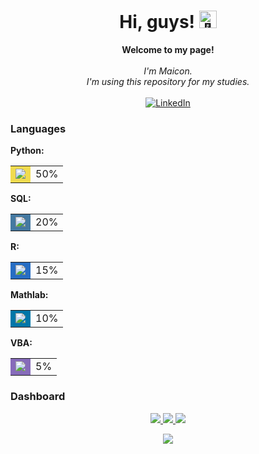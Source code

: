<h1 align="center">Hi, guys! <img src="https://github.com/wervlad/wervlad/assets/24524555/766d336d-b87d-44ba-807c-c51de2bc6b4d" width="28px" alt="👋"></h1>

<p align="center">
    <b>Welcome to my page!</b><br><br>
    <i>
        I'm Maicon.<br>
        I'm using this repository for my studies. <br>
    </i><br>
    <a href="https://www.linkedin.com/in/maiconcentner/">
        <img src="https://img.shields.io/badge/LinkedIn-blue?style=flat-square&logo=linkedin" alt="LinkedIn">
    </a>
</p>

### Languages

<div>
    <b>Python:</b>
    <table>
        <tr>
            <td bgcolor="#f0db4f"><img src="https://via.placeholder.com/200x10/f0db4f"></td>
            <td>50%</td>
        </tr>
    </table>
</div>

<div>
    <b>SQL:</b>
    <table>
        <tr>
            <td bgcolor="#4479A1"><img src="https://via.placeholder.com/200x10/4479A1"></td>
            <td>20%</td>
        </tr>
    </table>
</div>

<div>
    <b>R:</b>
    <table>
        <tr>
            <td bgcolor="#276DC3"><img src="https://via.placeholder.com/200x10/276DC3"></td>
            <td>15%</td>
        </tr>
    </table>
</div>

<div>
    <b>Mathlab:</b>
    <table>
        <tr>
            <td bgcolor="#0076A8"><img src="https://via.placeholder.com/200x10/0076A8"></td>
            <td>10%</td>
        </tr>
    </table>
</div>

<div>
    <b>VBA:</b>
    <table>
        <tr>
            <td bgcolor="#866BBA"><img src="https://via.placeholder.com/200x10/866BBA"></td>
            <td>5%</td>
        </tr>
    </table>
</div>

### Dashboard
<p align="center">
  <a href="https://github.com/maiconcentner">
    <img src="http://github-profile-summary-cards.vercel.app/api/cards/profile-details?username=maiconcentner&theme=transparent" />
  </a>
  <a href="https://github.com/maiconcentner">
    <img src="https://github-readme-streak-stats.herokuapp.com/?user=maiconcentner&hide_border=true&card_width=338&theme=transparent" />
  </a>
  <a href="https://github.com/maiconcentner">
    <img src="http://github-profile-summary-cards.vercel.app/api/cards/stats?username=maiconcentner&theme=transparent" />
  </a>
</p>

<p align="center">
  <a href="https://github.com/maiconcentner">
    <img src="https://komarev.com/ghpvc/?username=maiconcentner&color=blue&style=flat" />
  </a>
</p>
